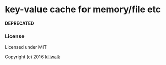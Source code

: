 key-value cache for memory/file etc
=================================

**DEPRECATED**

### License

Licensed under MIT

Copyright (c) 2016 [kiliwalk](https://github.com/kiliwalk)
